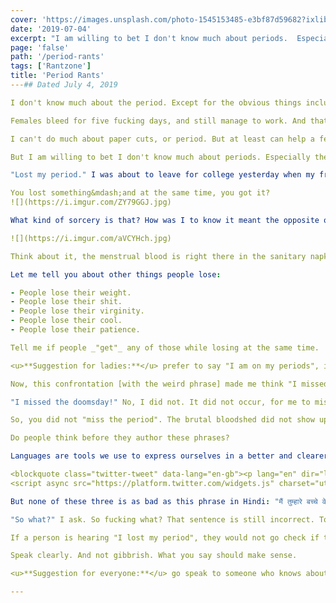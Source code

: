 ```yaml
---
cover: 'https://images.unsplash.com/photo-1545153485-e3bf87d59682?ixlib=rb-1.2.1&q=80&fm=jpg&crop=entropy&cs=tinysrgb&w=1080&fit=max&ixid=eyJhcHBfaWQiOjExNzczfQ'
date: '2019-07-04'
excerpt: "I am willing to bet I don't know much about periods.  Especially the darned phrases.  I just can't seem to understand them!"
page: 'false'
path: '/period-rants'
tags: ['Rantzone']
title: 'Period Rants'
---## Dated July 4, 2019

I don't know much about the period. Except for the obvious things including the painful five-to-seven days, the unannounced arrival of this un-welcomed guest who is annoying; but would not go even if you beg. I also know what my science textbook and my female friends mentioned.

Females bleed for five fucking days, and still manage to work. And that is terrifying. I consider them to be very strong. And to maintain the balance between these tolerant and strong godess-like beings&mdash;and&mdash;meek and miserable people (I am talking about that boy in my mirror who stares back); I exist. When I have a paper cut, I whine for at least 30 minutes. I am so glad I never have to menstruate&mdash;imagine bleeding for five days; if you haven't already died due to pain. I hate paper cuts and they are fucking painful. (I better not get one, now that I have mentioned it.)

I can't do much about paper cuts, or period. But at least can help a female by carrying her bag, or buying them food they like (pizza and tacos are a safe bet), or at the very least&mdash;not to annoy them&mdash;I don't want to be killed!

But I am willing to bet I don't know much about periods. Especially the darned phrases. I just can't seem to understand them!

"Lost my period." I was about to leave for college yesterday when my friend said that. "Lost my period." Okay. "So?" I thought what is the big deal? "It has been two weeks", I responded. Come on! I know the period happens once in a month, hence the name "monthly" (except for the irregular cycles of this non-deterministic calamity), and it had been just two weeks since she had her periods. And I was thinking: isn't this a good thing? No pain! Turns out I got it wrong. "Lost my period means I [...] got it", she replied. "I'm bleeding".

You lost something&mdash;and at the same time, you got it?
![](https://i.imgur.com/ZY79GGJ.jpg)

What kind of sorcery is that? How was I to know it meant the opposite of what it read? Lost the period? Why would you call it "losing"? That is beyond what my brain can comprehend. Why not say, "I got my periods"? When a pregnant lady gives birth to the child; she does not say "I lost my baby". <br>In all fairness, she does not say, "I got my baby" either. But she definitely did not lose the kid.<br>I used this analogy to convince myself that usage was wrong. I responded saying: "Then you definitely did not lose it."

![](https://i.imgur.com/aVCYHch.jpg)

Think about it, the menstrual blood is right there in the sanitary napkin. A few drops here and there, but "lost"? I am lost for words&mdash;the one who authored this phrase must either be an idiot, or someone who did not understand the logic.

Let me tell you about other things people lose:

- People lose their weight.
- People lose their shit.
- People lose their virginity.
- People lose their cool.
- People lose their patience.

Tell me if people _"get"_ any of those while losing at the same time.

<u>**Suggestion for ladies:**</u> prefer to say "I am on my periods", if "I am menstruating" sounds weird; or your fear the auto-correct is going to change it to "I am masturbating". Your partner might think you are pregnant if you say "I lost my period".

Now, this confrontation [with the weird phrase] made me think "I missed my period" does not make sense either. For you to miss the event, the event should occur and you should have not attended it. When I say "I missed the train", it means the train left and I could not board the train. If the train was cancelled, there would have been no train to miss in the first place.

"I missed the doomsday!" No, I did not. It did not occur, for me to miss it.<br>When I missed the train; if the train could speak, it would not say "I missed a passenger". It would say, "A passenger did not show up."

So, you did not "miss the period". The brutal bloodshed did not show up. Hooray! Go get ice cream. And a pregnancy test kit.

Do people think before they author these phrases?

Languages are tools we use to express ourselves in a better and clearer way. Some of the English phrases are weird. As my classmate, Devang, once tweeted: "Why are priceless and worthless antonyms rather than synonyms?"

<blockquote class="twitter-tweet" data-lang="en-gb"><p lang="en" dir="ltr">Why are priceless and worthless antonyms rather than synonyms?!</p>&mdash; Devang J (@devangishere) <a href="https://twitter.com/devangishere/status/1115831423963947009?ref_src=twsrc%5Etfw">10 April 2019</a></blockquote>
<script async src="https://platform.twitter.com/widgets.js" charset="utf-8"></script>

But none of these three is as bad as this phrase in Hindi: "मैं तुम्हारे बच्चे के माँ बनने वाली हूँ!" It is not related to the menstrual cycle, but hear me out. It translates to "I will be becoming the mother of your kid!" Hindi TV soaps and movies feature this sentence when a female tells the male she is pregnant. She could simply say "मैं गर्भवती हूँ", but no; they got to say some confusing shit. You may argue the former translation is not accurate and it should be "I am going to be your child's mother".

"So what?" I ask. So fucking what? That sentence is still incorrect. To begin with, in that scenario, pregnancy is in the present continuous tense. You _are_ the host of the future child. The female is not undergoing metamorphosis like a caterpillar who is transforming into a butterfly, which it is implied in the original sentence. Though the pregnant lady's body structure in the uterus is drastically changing. And even if she was undergoing metamorphosis, the child is not born yet to truthify this claim. The female is incubating the baby, or fœtus depending on the stage of pregnancy. You are not about to, on becoming a mother of someone else's child. You are pregnant with a baby. The zygote is turning to embryo, then fœtus, which will turn into a baby.<br>Please do not utter random set of words that are logically inconsistent or ambiguous.

If a person is hearing "I lost my period", they would not go check if there are enough sanitary pads. As someone who has lost their appetite would not check if there is food in the fridge, and they might go see a doctor.

Speak clearly. And not gibbrish. What you say should make sense.

<u>**Suggestion for everyone:**</u> go speak to someone who knows about menstruation. It is important to learn about reproductive health even if you can't menstruate.

---
```

